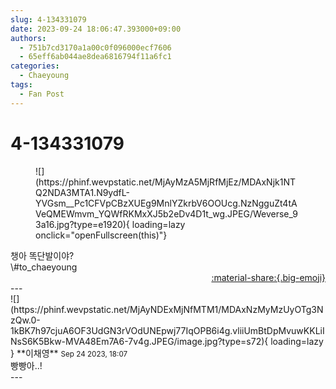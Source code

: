 ```yaml
---
slug: 4-134331079
date: 2023-09-24 18:06:47.393000+09:00
authors:
  - 751b7cd3170a1a00c0f096000ecf7606
  - 65eff6ab044ae8dea6816794f11a6fc1
categories:
  - Chaeyoung
tags:
  - Fan Post
---
```


# 4-134331079

<div class="post-container" markdown="1">
<div class="content-container md-sidebar__scrollwrap" markdown="1">


<figure markdown="1">
![](https://phinf.wevpstatic.net/MjAyMzA5MjRfMjEz/MDAxNjk1NTQ2NDA3MTA1.N9ydfL-YVGsm__Pc1CFVpCBzXUEg9MnlYZkrbV6OOUcg.NzNgguZt4tAVeQMEWmvm_YQWfRKMxXJ5b2eDv4D1t_wg.JPEG/Weverse_93a16.jpg?type=e1920){ loading=lazy onclick="openFullscreen(this)"}
</figure>
챙아 똑단발이야?<br>\#to_chaeyoung 

</div>
</div>

<div style="text-align: right;" markdown="1">
<a href="https://weverse.io/fromis9/fanpost/4-134331079" style="text-align: right;">:material-share:{.big-emoji}</a>
</div>
---

<div class="comments-container md-sidebar__scrollwrap" markdown="1">
<div class="comment" markdown="1">
<div class='id-container' markdown="1">
![](https://phinf.wevpstatic.net/MjAyNDExMjNfMTM1/MDAxNzMyMzUyOTg3NzQw.0-1kBK7h97cjuA6OF3UdGN3rVOdUNEpwj77IqOPB6i4g.vliiUmBtDpMvuwKKLiINsS6K5Bkw-MVA48Em7A6-7v4g.JPEG/image.jpg?type=s72){ loading=lazy }
**<span class="artist">이채영</span>** <small>Sep 24 2023, 18:07</small><br>
</div>
<div class='comment-body' markdown="1">
빵빵아..!
</div>
</div>
</div>
---
